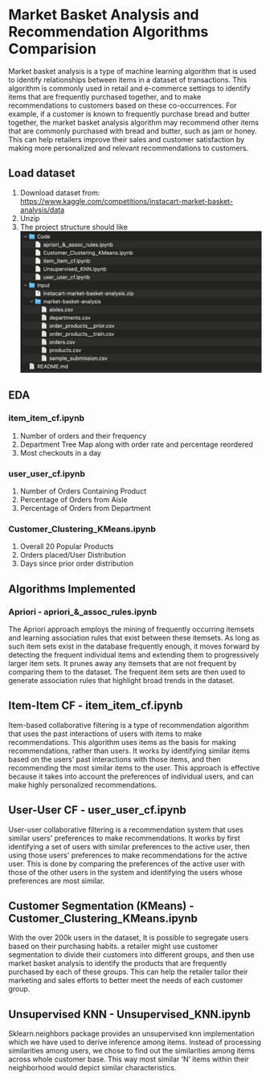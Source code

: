 # Market Basket Analysis and Recommendation Algorithms Comparision
Market basket analysis is a type of machine learning algorithm that is used to identify relationships between items in a dataset of transactions. This algorithm is commonly used in retail and e-commerce settings to identify items that are frequently purchased together, and to make recommendations to customers based on these co-occurrences. For example, if a customer is known to frequently purchase bread and butter together, the market basket analysis algorithm may recommend other items that are commonly purchased with bread and butter, such as jam or honey. This can help retailers improve their sales and customer satisfaction by making more personalized and relevant recommendations to customers.

## Load dataset
1. Download dataset from: https://www.kaggle.com/competitions/instacart-market-basket-analysis/data <br />
2. Unzip <br />
3. The project structure should like <br />
![plot](./project_structure.png)


## EDA
### item_item_cf.ipynb
1. Number of orders and their frequency
2. Department Tree Map along with order rate and percentage reordered
3. Most checkouts in a day

### user_user_cf.ipynb
1. Number of Orders Containing Product
2. Percentage of Orders from Aisle
3. Percentage of Orders from Department

### Customer_Clustering_KMeans.ipynb
1. Overall 20 Popular Products
2. Orders placed/User Distribution
3. Days since prior order distribution

## Algorithms Implemented
### Apriori - apriori_&_assoc_rules.ipynb
The Apriori approach employs the mining of frequently occurring itemsets and learning association rules that exist between these itemsets. As long as such item sets exist in the database frequently enough, it moves forward by detecting the frequent individual items and extending them to progressively larger item sets. It prunes away any itemsets that are not frequent by comparing them to the dataset. The frequent item sets are then used to generate association rules that highlight broad trends in the dataset. 

## Item-Item CF - item_item_cf.ipynb
Item-based collaborative filtering is a type of recommendation algorithm that uses the past interactions of users with items to make recommendations. This algorithm uses items as the basis for making recommendations, rather than users. It works by identifying similar items based on the users' past interactions with those items, and then recommending the most similar items to the user. This approach is effective because it takes into account the preferences of individual users, and can make highly personalized recommendations.

## User-User CF - user_user_cf.ipynb
User-user collaborative filtering is a recommendation system that uses similar users' preferences to make recommendations. It works by first identifying a set of users with similar preferences to the active user, then using those users' preferences to make recommendations for the active user. This is done by comparing the preferences of the active user with those of the other users in the system and identifying the users whose preferences are most similar.

## Customer Segmentation (KMeans) - Customer_Clustering_KMeans.ipynb
With the over 200k users in the dataset, It is possible to segregate users based on their purchasing habits. a retailer might use customer segmentation to divide their customers into different groups, and then use market basket analysis to identify the products that are frequently purchased by each of these groups. This can help the retailer tailor their marketing and sales efforts to better meet the needs of each customer group.

## Unsupervised KNN - Unsupervised_KNN.ipynb
Sklearn.neighbors package provides an unsupervised knn implementation which we have used to derive inference among items. Instead of processing similarities among users, we chose to find out the similarities among items across whole customer base. This way most similar ‘N’ items within their neighborhood would depict similar characteristics.